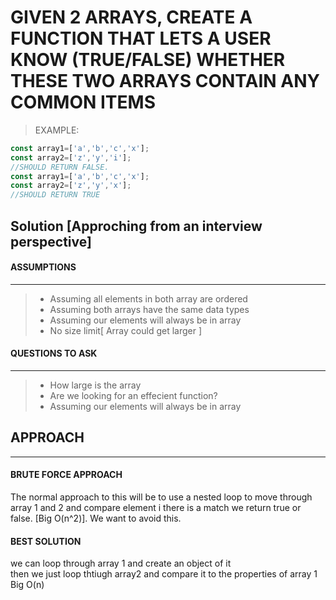 # GIVEN 2 ARRAYS, CREATE A FUNCTION THAT LETS A USER KNOW (TRUE/FALSE) WHETHER THESE TWO ARRAYS CONTAIN ANY COMMON ITEMS

> EXAMPLE:
``` javascript
const array1=['a','b','c','x'];
const array2=['z','y','i'];
//SHOULD RETURN FALSE.
const array1=['a','b','c','x'];
const array2=['z','y','x'];
//SHOULD RETURN TRUE

```

## Solution [Approching from an interview perspective]

#### ASSUMPTIONS
--------
> * Assuming all elements in both array are ordered <br>
> * Assuming both arrays have the same data types <br>
> * Assuming our elements will always be in array <br>
> * No size limit[ Array could get larger ]
#### QUESTIONS TO ASK
--------
> * How large is the array <br>
> * Are we looking for an effecient function? <br>
> * Assuming our elements will always be in array <br>




## APPROACH
-------
#### BRUTE FORCE APPROACH
 The normal approach to this will be to use a nested loop to move through array 1 and 2 and compare element i there is a match we return true or false. [Big O(n^2)]. We want to avoid this.

#### BEST SOLUTION
we can loop through array 1 and create an object of it <br>
then we just loop thtiugh array2 and compare it to the properties of array 1
Big O(n)



